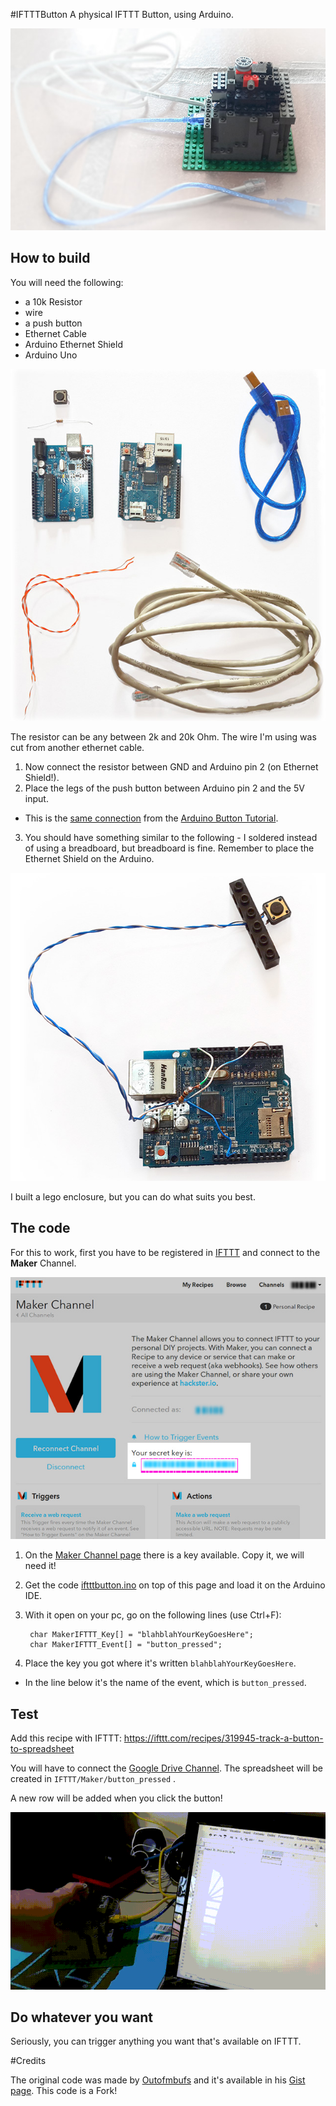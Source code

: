 #IFTTTButton
A physical IFTTT Button, using Arduino.

![End build](https://raw.githubusercontent.com/ericoporto/IFTTTButton/master/img/built.jpg)

How to build
------------

You will need the following:

* a 10k Resistor
* wire
* a push button
* Ethernet Cable
* Arduino Ethernet Shield
* Arduino Uno

![Materials](https://raw.githubusercontent.com/ericoporto/IFTTTButton/master/img/materials.jpg)

The resistor can be any between 2k and 20k Ohm.
The wire I'm using was cut from another ethernet cable.

1. Now connect the resistor between GND and Arduino pin 2 (on Ethernet Shield!).
2. Place the legs of the push button between Arduino pin 2 and the 5V input.
 * This is the [same connection](https://www.arduino.cc/en/uploads/Tutorial/button_schem.png) from the [Arduino Button Tutorial](https://www.arduino.cc/en/Tutorial/Button).

3. You should have something similar to the following - I soldered instead of using a breadboard, but breadboard is fine.
Remember to place the Ethernet Shield on the Arduino.

![Done!](https://raw.githubusercontent.com/ericoporto/IFTTTButton/master/img/building.jpg)

I built a lego enclosure, but you can do what suits you best.

The code
--------

For this to work, first you have to be registered in [IFTTT](https://ifttt.com) and connect to the **Maker** Channel.

![The Key from the Maker Channel on IFTTT](https://raw.githubusercontent.com/ericoporto/IFTTTButton/master/img/makerchannel.jpg)

1. On the [Maker Channel page](https://ifttt.com/maker) there is a key available. Copy it, we will need it!

2. Get the code [iftttbutton.ino](https://raw.githubusercontent.com/ericoporto/IFTTTButton/master/iftttbutton.ino) on top of this page and load it on the Arduino IDE.

3. With it open on your pc, go on the following lines (use Ctrl+F):

        char MakerIFTTT_Key[] = "blahblahYourKeyGoesHere";
        char MakerIFTTT_Event[] = "button_pressed";

4. Place the key you got where it's written `blahblahYourKeyGoesHere`.
 * In the line below it's the name of the event, which is `button_pressed`.

Test
----

Add this recipe with IFTTT: https://ifttt.com/recipes/319945-track-a-button-to-spreadsheet

You will have to connect the [Google Drive Channel](https://ifttt.com/google_drive). The spreadsheet will be created in `IFTTT/Maker/button_pressed` .

A new row will be added when you click the button!

![it works!](https://raw.githubusercontent.com/ericoporto/IFTTTButton/master/img/itworksyey.gif)

Do whatever you want
--------------------

Seriously, you can trigger anything you want that's available on IFTTT.

#Credits

The original code was made by [Outofmbufs](https://github.com/outofmbufs) and it's
available in his [Gist page](https://gist.github.com/outofmbufs/d6ced37b49a484c495f0).
This code is a Fork!
